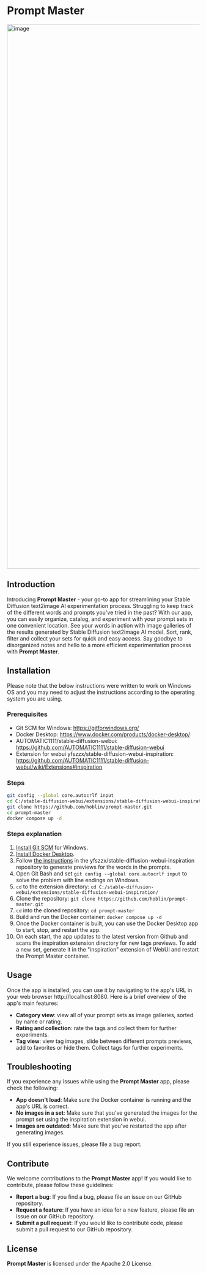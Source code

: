 # Prompt Master

<img width="1419" alt="image" src="https://user-images.githubusercontent.com/28090/212198802-b55e85b3-58f7-499f-a14b-5e7530a22c78.png">


## Introduction

Introducing **Prompt Master** - your go-to app for streamlining your Stable Diffusion text2image AI experimentation process. Struggling to keep track of the different words and prompts you've tried in the past? With our app, you can easily organize, catalog, and experiment with your prompt sets in one convenient location. See your words in action with image galleries of the results generated by Stable Diffusion text2image AI model. Sort, rank, filter and collect your sets for quick and easy access. Say goodbye to disorganized notes and hello to a more efficient experimentation process with **Prompt Master**.

## Installation

Please note that the below instructions were written to work on Windows OS and you may need to adjust the instructions according to the operating system you are using.

### Prerequisites

- Git SCM for Windows: https://gitforwindows.org/
- Docker Desktop: https://www.docker.com/products/docker-desktop/
- AUTOMATIC1111/stable-diffusion-webui: https://github.com/AUTOMATIC1111/stable-diffusion-webui
- Extension for webui yfszzx/stable-diffusion-webui-inspiration: https://github.com/AUTOMATIC1111/stable-diffusion-webui/wiki/Extensions#inspiration

### Steps

```bash
git config --global core.autocrlf input
cd C:/stable-diffusion-webui/extensions/stable-diffusion-webui-inspiration/
git clone https://github.com/hoblin/prompt-master.git
cd prompt-master
docker compose up -d
```

### Steps explanation

1. [Install Git SCM](https://gitforwindows.org/) for Windows.
2. [Install Docker Desktop](https://www.docker.com/products/docker-desktop/).
3. Follow [the instructions](https://github.com/yfszzx/stable-diffusion-webui-inspiration#using-txt2img-inspiration) in the yfszzx/stable-diffusion-webui-inspiration repository to generate previews for the words in the prompts.
4. Open Git Bash and set `git config --global core.autocrlf input` to solve the problem with line endings on Windows.
5. `cd` to the extension directory: `cd C:/stable-diffusion-webui/extensions/stable-diffusion-webui-inspiration/`
6. Clone the repository: `git clone https://github.com/hoblin/prompt-master.git`
7. `cd` into the cloned repository: `cd prompt-master`
8. Build and run the Docker container: `docker compose up -d`
9. Once the Docker container is built, you can use the Docker Desktop app to start, stop, and restart the app.
10. On each start, the app updates to the latest version from Github and scans the inspiration extension directory for new tags previews. To add a new set, generate it in the "inspiration" extension of WebUI and restart the Prompt Master container.

## Usage

Once the app is installed, you can use it by navigating to the app's URL in your web browser http://localhost:8080. Here is a brief overview of the app's main features:

- **Category view**: view all of your prompt sets as image galleries, sorted by name or rating.
  <!-- - **Filter and search**: filter your prompt sets by tags and use a search bar to quickly find specific sets. -->
  <!-- - **Prompt set view**: view a specific prompt set and all the images generated by it. -->
- **Rating and collection**: rate the tags and collect them for further experiments.
- **Tag view**: view tag images, slide between different prompts previews, add to favorites or hide them. Collect tags for further experiments.

<!-- Please refer to the in-app help for detailed information about all of the features and how to use them. -->

<!-- ## Examples

Here are a couple of examples of tasks you can perform using the **Prompt Master** app:

- **View all your prompt sets**: Navigate to the Catalog view in the app to see all of your prompt sets as image galleries, sorted by name or date created.
- **Filter your prompt sets by tag**: Use the filter feature to view only the prompt sets that have a specific tag. For example, you can filter by the tag "landscapes" to see all the prompt sets that have images of landscapes.
- **Collect prompt sets for further experiments**: Use the collection feature to group prompt sets that are similar or have some other characteristics that are interesting to you. -->

## Troubleshooting

If you experience any issues while using the **Prompt Master** app, please check the following:

- **App doesn't load**: Make sure the Docker container is running and the app's URL is correct.
- **No images in a set**: Make sure that you've generated the images for the prompt set using the inspiration extension in webui.
- **Images are outdated**: Make sure that you've restarted the app after generating images.

If you still experience issues, please file a bug report.

## Contribute

We welcome contributions to the **Prompt Master** app! If you would like to contribute, please follow these guidelines:

- **Report a bug**: If you find a bug, please file an issue on our GitHub repository.
- **Request a feature**: If you have an idea for a new feature, please file an issue on our GitHub repository.
- **Submit a pull request**: If you would like to contribute code, please submit a pull request to our GitHub repository.

## License

**Prompt Master** is licensed under the Apache 2.0 License.

<!-- Please see the [LICENSE](https://github.com/hoblin/prompt-master/blob/main/LICENSE) file for more information. -->
